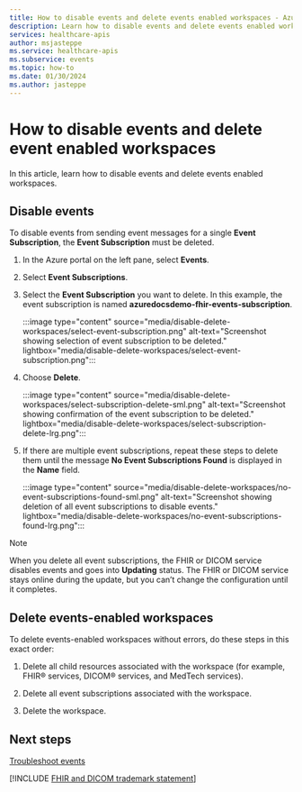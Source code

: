 ```yaml
---
title: How to disable events and delete events enabled workspaces - Azure Health Data Services
description: Learn how to disable events and delete events enabled workspaces.
services: healthcare-apis
author: msjasteppe
ms.service: healthcare-apis
ms.subservice: events
ms.topic: how-to
ms.date: 01/30/2024
ms.author: jasteppe
---
```


# How to disable events and delete event enabled workspaces

In this article, learn how to disable events and delete events enabled workspaces.

## Disable events

To disable events from sending event messages for a single **Event Subscription**, the **Event Subscription** must be deleted.

1. In the Azure portal on the left pane, select **Events**. 

1. Select **Event Subscriptions**. 

1. Select the **Event Subscription** you want to delete. In this example, the event subscription is named **azuredocsdemo-fhir-events-subscription**.

   :::image type="content" source="media/disable-delete-workspaces/select-event-subscription.png" alt-text="Screenshot showing selection of event subscription to be deleted." lightbox="media/disable-delete-workspaces/select-event-subscription.png":::

1. Choose **Delete**.

   :::image type="content" source="media/disable-delete-workspaces/select-subscription-delete-sml.png" alt-text="Screenshot showing confirmation of the event subscription to be deleted." lightbox="media/disable-delete-workspaces/select-subscription-delete-lrg.png":::

1. If there are multiple event subscriptions, repeat these steps to delete them until the message **No Event Subscriptions Found** is displayed in the **Name** field.

   :::image type="content" source="media/disable-delete-workspaces/no-event-subscriptions-found-sml.png" alt-text="Screenshot showing deletion of all event subscriptions to disable events." lightbox="media/disable-delete-workspaces/no-event-subscriptions-found-lrg.png":::

> [!NOTE] 
> When you delete all event subscriptions, the FHIR or DICOM service disables events and goes into **Updating** status. The FHIR or DICOM service stays online during the update, but you can’t change the configuration until it completes.

## Delete events-enabled workspaces

To delete events-enabled workspaces without errors, do these steps in this exact order:

1. Delete all child resources associated with the workspace (for example, FHIR&reg; services, DICOM&reg; services, and MedTech services).

1. Delete all event subscriptions associated with the workspace.

1. Delete the workspace.

## Next steps

[Troubleshoot events](events-troubleshooting-guide.md)

[!INCLUDE [FHIR and DICOM trademark statement](../includes/healthcare-apis-fhir-dicom-trademark.md)]
